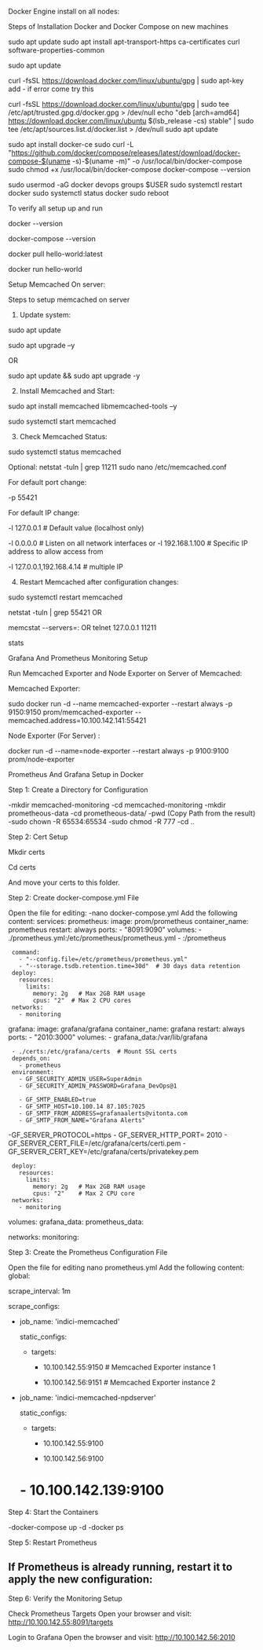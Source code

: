 Docker Engine install on all nodes: 

Steps of Installation Docker and Docker Compose on new machines 

sudo apt update 
 sudo apt install apt-transport-https ca-certificates curl software-properties-common 

sudo apt update 

curl -fsSL https://download.docker.com/linux/ubuntu/gpg | sudo apt-key add - 
 if error come try this  

curl -fsSL https://download.docker.com/linux/ubuntu/gpg | sudo tee /etc/apt/trusted.gpg.d/docker.gpg > /dev/null 
 echo "deb [arch=amd64] https://download.docker.com/linux/ubuntu $(lsb_release -cs) stable" | sudo tee /etc/apt/sources.list.d/docker.list > /dev/null 
 sudo apt update  

sudo apt install docker-ce 
 sudo curl -L "https://github.com/docker/compose/releases/latest/download/docker-compose-$(uname -s)-$(uname -m)" -o /usr/local/bin/docker-compose 
 sudo chmod +x /usr/local/bin/docker-compose 
 docker-compose --version  

sudo usermod -aG docker devops 
 groups $USER 
 sudo systemctl restart docker 
 sudo systemctl status docker 
 sudo reboot  

To verify all setup up and run 

docker --version 

docker-compose  --version 

docker pull hello-world:latest 

docker run hello-world 

 

Setup Memcached On server:  

Steps to setup memcached on server  

1) Update system: 

 
 sudo apt update 

 sudo apt upgrade –y 

 OR 

sudo apt update && sudo apt upgrade -y 

2) Install Memcached and Start: 

 sudo apt install memcached libmemcached-tools –y 

 sudo systemctl start memcached 

3) Check Memcached Status: 

 sudo systemctl status memcached 

Optional: netstat -tuln | grep 11211 
 sudo nano /etc/memcached.conf 

For default port change: 

-p 55421 

For default IP change: 

-l 127.0.0.1  # Default value (localhost only) 

-l 0.0.0.0  # Listen on all network interfaces or 
 -l 192.168.1.100  # Specific IP address to allow access from 

-l 127.0.0.1,192.168.4.14  # multiple IP  

4) Restart Memcached after configuration changes: 

sudo systemctl restart memcached  

netstat -tuln | grep 55421 
OR 

memcstat --servers=<ip>:<port> 
 OR 
 telnet 127.0.0.1 11211 

stats 

Grafana And Prometheus Monitoring Setup 

 

Run Memcached Exporter and Node Exporter on Server of Memcached: 

Memcached Exporter: 

sudo docker run -d --name memcached-exporter --restart always -p 9150:9150 prom/memcached-exporter --memcached.address=10.100.142.141:55421 

Node Exporter (For Server) : 

docker run -d --name=node-exporter --restart always -p 9100:9100 prom/node-exporter 

Prometheus And Grafana Setup in Docker 

Step 1: Create a Directory for Configuration 

 
 -mkdir memcached-monitoring 
 -cd memcached-monitoring 
 -mkdir prometheous-data 
 -cd prometheous-data/ 
 -pwd (Copy Path from the result) 
 -sudo chown -R 65534:65534 <path-to-prometheus-folder> 
 -sudo chmod -R 777 <path-to-prometheus-folder> 
 -cd ..  

   Step 2: Cert Setup 

Mkdir certs 

Cd certs  

And move your certs to this folder. 

 

Step 2: Create docker-compose.yml File 

 Open the file for editing: 
 -nano docker-compose.yml 
 Add the following content: 
 services: 
   prometheus: 
     image: prom/prometheus 
     container_name: prometheus 
     restart: always 
     ports: 
       - "8091:9090" 
     volumes: 
       - ./prometheus.yml:/etc/prometheus/prometheus.yml 
       - <path-to-prometheus-folder>:/prometheus 

 
     command: 
       - "--config.file=/etc/prometheus/prometheus.yml" 
       - "--storage.tsdb.retention.time=30d"  # 30 days data retention 
     deploy: 
       resources: 
         limits: 
           memory: 2g   # Max 2GB RAM usage 
           cpus: "2"  # Max 2 CPU cores 
     networks: 
       - monitoring 
   grafana: 
     image: grafana/grafana 
     container_name: grafana 
     restart: always 
     ports: 
       - "2010:3000" 
     volumes: 
       - grafana_data:/var/lib/grafana 

     - ./certs:/etc/grafana/certs  # Mount SSL certs 
     depends_on: 
       - prometheus 
     environment: 
       - GF_SECURITY_ADMIN_USER=SuperAdmin 
       - GF_SECURITY_ADMIN_PASSWORD=Grafana_DevOps@1 

       - GF_SMTP_ENABLED=true 
       - GF_SMTP_HOST=10.100.14 87.105:7025 
       - GF_SMTP_FROM_ADDRESS=grafanaalerts@vitonta.com 
       - GF_SMTP_FROM_NAME="Grafana Alerts" 

   -GF_SERVER_PROTOCOL=https 
       - GF_SERVER_HTTP_PORT= 2010 
       - GF_SERVER_CERT_FILE=/etc/grafana/certs/certi.pem 
       -GF_SERVER_CERT_KEY=/etc/grafana/certs/privatekey.pem 
 
     deploy: 
       resources: 
         limits: 
           memory: 2g   # Max 2GB RAM usage 
           cpus: "2"    # Max 2 CPU core 
     networks: 
       - monitoring 
 volumes: 
   grafana_data: 
   prometheus_data: 
 
 networks: 
   monitoring: 

  

Step 3: Create the Prometheus Configuration File 

 Open the file for editing 
 nano prometheus.yml 
 Add the following content: 
global: 

  scrape_interval: 1m 

scrape_configs: 

  - job_name: 'indici-memcached' 

    static_configs: 

      - targets: 

        - 10.100.142.55:9150  # Memcached Exporter instance 1 

        - 10.100.142.56:9151  # Memcached Exporter instance 2 

  - job_name: 'indici-memcached-npdserver' 

    static_configs: 

      - targets: 

        - 10.100.142.55:9100 

        - 10.100.142.56:9100 

       # - 10.100.142.139:9100 

Step 4: Start the Containers 

 -docker-compose up -d 
 -docker ps 

Step 5: Restart Prometheus 

 If Prometheus is already running, restart it to apply the new configuration: 
 - 

Step 6: Verify the Monitoring Setup 

Check Prometheus Targets 
 Open your browser and visit: 
http://10.100.142.55:8091/targets 
 
 Login to Grafana 
 Open the browser and visit: 
http://10.100.142.56:2010 
